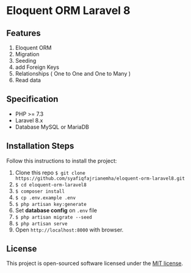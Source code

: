 # Eloquent ORM Laravel 8

## Features
1. Eloquent ORM
2. Migration
3. Seeding
4. add Foreign Keys
5. Relationships ( One to One and One to Many )
6. Read data

## Specification
- PHP >= 7.3
- Laravel 8.x
- Database MySQL or MariaDB


## Installation Steps

Follow this instructions to install the project:

1. Clone this repo
    `$ git clone https://github.com/syafiqfajrianemha/eloquent-orm-laravel8.git`
2. `$ cd eloquent-orm-laravel8`
3. `$ composer install`
4. `$ cp .env.example .env`
5. `$ php artisan key:generate`
6. Set **database config** on `.env` file
7. `$ php artisan migrate --seed`
8. `$ php artisan serve`
9. Open `http://localhost:8000` with browser.

## License

This project is open-sourced software licensed under the [MIT license](LICENSE).
